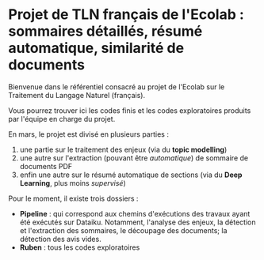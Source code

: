 # Projet de TLN français de l'Ecolab : sommaires détaillés, résumé automatique, similarité de documents

Bienvenue dans le référentiel consacré au projet de l'Ecolab sur le Traitement du Langage Naturel (français).

Vous pourrez trouver ici les codes finis et les codes exploratoires produits par l'équipe en charge du projet.

En mars, le projet est divisé en plusieurs parties : 
1. une partie sur le traitement des enjeux (via du **topic modelling**)
2. une autre sur l'extraction (pouvant être *automatique*) de sommaire de documents PDF
3. enfin une autre sur le résumé automatique de sections (via du **Deep Learning**, plus moins *supervisé*)

Pour le moment, il existe trois dossiers :
* **Pipeline** : qui correspond aux chemins d'exécutions des travaux ayant été exécutés sur Dataiku. Notamment, l'analyse des enjeux, la détection et l'extraction des sommaires, le découpage des documents; la détection des avis vides.
* **Ruben** : tous les codes exploratoires 
